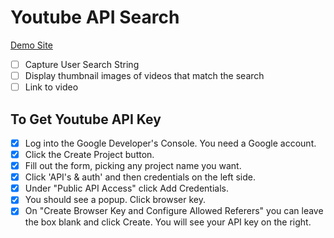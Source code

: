 Youtube API Search
==================

[Demo Site](http://somecallmejosh.github.io/youtube-api-search)

- [ ] Capture User Search String
- [ ] Display thumbnail images of videos that match the search
- [ ] Link to video

## To Get Youtube API Key
- [x] Log into the Google Developer's Console. You need a Google account.
- [x] Click the Create Project button.
- [x] Fill out the form, picking any project name you want.
- [x] Click 'API's & auth' and then credentials on the left side.
- [x] Under "Public API Access" click Add Credentials.
- [x] You should see a popup. Click browser key.
- [x] On "Create Browser Key and Configure Allowed Referers" you can leave the box blank and click Create. You will see your API key on the right.
